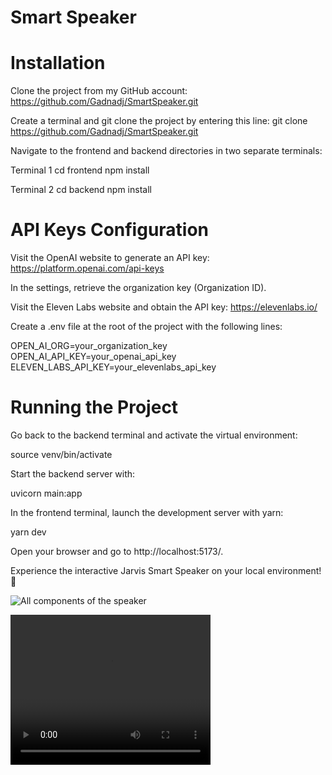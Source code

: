 # Smart Speaker

# Installation
Clone the project from my GitHub account: https://github.com/Gadnadj/SmartSpeaker.git

Create a terminal and git clone the project by entering this line: 
git clone https://github.com/Gadnadj/SmartSpeaker.git

Navigate to the frontend and backend directories in two separate terminals:

Terminal 1
cd frontend
npm install

Terminal 2
cd backend
npm install

# API Keys Configuration
Visit the OpenAI website to generate an API key: https://platform.openai.com/api-keys

In the settings, retrieve the organization key (Organization ID).

Visit the Eleven Labs website and obtain the API key: https://elevenlabs.io/

Create a .env file at the root of the project with the following lines:

OPEN_AI_ORG=your_organization_key
OPEN_AI_API_KEY=your_openai_api_key
ELEVEN_LABS_API_KEY=your_elevenlabs_api_key

# Running the Project
Go back to the backend terminal and activate the virtual environment:

source venv/bin/activate

Start the backend server with:

uvicorn main:app

In the frontend terminal, launch the development server with yarn:

yarn dev

Open your browser and go to http://localhost:5173/.

Experience the interactive Jarvis Smart Speaker on your local environment! 🚀

![All components of the speaker](https://hackster.imgix.net/uploads/attachments/981698/1_9Ovnzl7yNZJsbMgM7Q6tdA.jpeg?auto=compress%2Cformat&w=740&h=555&fit=max)






<video width="320" height="240" controls>
  <source src="jarvis-marvel-s-iron-man-3-second-screen-experience-trailer-480-ytshorts.savetube.me.mp4" type="video/mp4">
  Your browser does not support the video tag.
</video>



